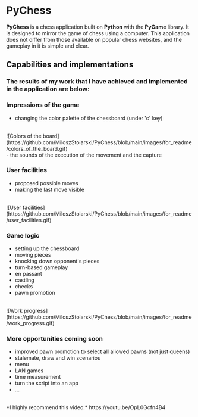 # PyChess
**PyChess** is a chess application built on **Python** with the **PyGame** library.
It is designed to mirror the game of chess using a computer. This application does not differ from those available on popular chess websites, and the gameplay in it is simple and clear.
<br>

## Capabilities and implementations
### The results of my work that I have achieved and implemented in the application are below:


  

  
### Impressions of the game
  - changing the color palette of the chessboard (under 'c' key)
<br>
![Colors of the board](https://github.com/MiloszStolarski/PyChess/blob/main/images/for_readme/colors_of_the_board.gif)
<br>
  - the sounds of the execution of the movement and the capture

### User facilities
  - proposed possible moves
  - making the last move visible
<br>
![User facilities](https://github.com/MiloszStolarski/PyChess/blob/main/images/for_readme/user_facilities.gif)
<br>


### Game logic
  - setting up the chessboard
  - moving pieces
  - knocking down opponent's pieces
  - turn-based gameplay
  - en passant
  - castling
  - checks
  - pawn promotion
<br>
![Work progress](https://github.com/MiloszStolarski/PyChess/blob/main/images/for_readme/work_progress.gif)
<br>

  
### More opportunities coming soon
  - improved pawn promotion to select all allowed pawns (not just queens)
  - stalemate, draw and win scenarios
  - menu
  - LAN games
  - time measurement
  - turn the script into an app
  - ...

<br>
*I highly recommend this video:* https://youtu.be/OpL0Gcfn4B4